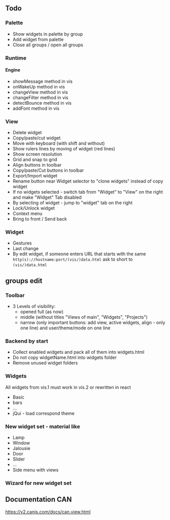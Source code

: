 ## Todo
### Palette
- Show widgets in palette by group
- Add widget from palette
- Close all groups / open all groups

### Runtime
#### Engine
- showMessage method in vis
- onWakeUp method in vis
- changeView method in vis
- changeFilter method in vis
- detectBounce method in vis
- addFont method in vis

### View
- Delete widget
- Copy/paste/cut widget
- Move with keyboard (with shift and without)
- Show rulers lines by moving of widget (red lines)
- Show screen resolution
- Grid and snap to grid
- Align buttons in toolbar
- Copy/paste/Cut buttons in toolbar
- Export/Import widget
- Rename button near Widget selector to "clone widgets" instead of copy widget
- If no widgets selected - switch tab from "Widget" to "View" on the right and make "Widget" Tab disabled
- By selecting of widget - jump to "widget" tab on the right 
- Lock/Unlock widget
- Context menu
- Bring to front / Send back

### Widget
- Gestures
- Last change
- By edit widget, if someone enters URL that starts with the same `http(s)://hostname:port/(vis/)data.html` ask to short to `(vis/)data.html`

## groups edit

### Toolbar
- 3 Levels of visibility:
    - opened full (as now)
    - middle (without titles "Views of main", "Widgets", "Projects")
    - narrow (only important buttons: add view, active widgets, align - only one line) and user/theme/mode on one line

### Backend by start
- Collect enabled widgets and pack all of them into widgets.html
- Do not copy widgetName.html into widgets folder
- Remove unused widget folders

### Widgets
All widgets from vis.1 must work in vis.2 or rewritten in react
- Basic
- bars
- ...
- jQui - load correspond theme

### New widget set - material like
- Lamp
- Window
- Jalousie
- Door
- Slider
- ...
- Side menu with views

### Wizard for new widget set


## Documentation CAN
https://v2.canjs.com/docs/can.view.html